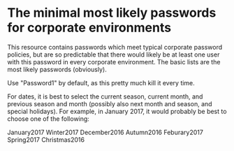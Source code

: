 # The minimal most likely passwords for corporate environments
This resource contains passwords which meet typical corporate password policies, but are so predictable that there would likely be at least one user with this password in every corporate environment.
The basic lists are the most likely passwords (obviously).

Use "Password1" by default, as this pretty much kill it every time.

For dates, it is best to select the current season, current month, and previous season and month (possibly also next month and season, and special holidays).
For example, in January 2017, it would probably be best to choose one of the following:

January2017
Winter2017
December2016
Autumn2016
Feburary2017
Spring2017
Christmas2016
